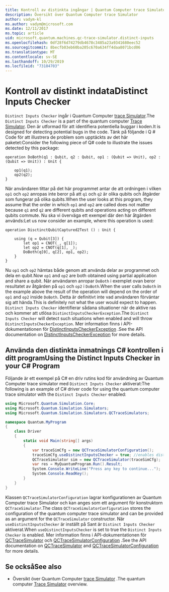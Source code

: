 ```yaml
---
title: Kontroll av distinkta ingångar | Quantum Computer trace Simulator | Microsoft Docs
description: Översikt över Quantum Computer trace Simulator
author: vadym-kl
ms.author: vadym@microsoft.com
ms.date: 12/11/2017
ms.topic: article
uid: microsoft.quantum.machines.qc-trace-simulator.distinct-inputs
ms.openlocfilehash: 0df28f6d74279db4678c3485a23a9341680eec52
ms.sourcegitcommit: 8becfb03eb60ba205c670a634ff4daa8071bcd06
ms.translationtype: MT
ms.contentlocale: sv-SE
ms.lasthandoff: 10/29/2019
ms.locfileid: "73184703"
---
```

# <a name="distinct-inputs-checker"></a><span data-ttu-id="e4615-103">Kontroll av distinkt indata</span><span class="sxs-lookup"><span data-stu-id="e4615-103">Distinct Inputs Checker</span></span>

<span data-ttu-id="e4615-104">`Distinct Inputs Checker` ingår i Quantum Computer [trace Simulator](xref:microsoft.quantum.machines.qc-trace-simulator.intro).</span><span class="sxs-lookup"><span data-stu-id="e4615-104">The `Distinct Inputs Checker` is a part of the quantum computer [Trace Simulator](xref:microsoft.quantum.machines.qc-trace-simulator.intro).</span></span> <span data-ttu-id="e4615-105">Den är utformad för att identifiera potentiella buggar i koden.</span><span class="sxs-lookup"><span data-stu-id="e4615-105">It is designed for detecting potential bugs in the code.</span></span> <span data-ttu-id="e4615-106">Tänk på följande i Q # Code för att illustrera de problem som upptäckts av det här paketet:</span><span class="sxs-lookup"><span data-stu-id="e4615-106">Consider the following piece of Q# code to illustrate the issues detected by this package:</span></span>

```qsharp
operation DoBoth(q1 : Qubit, q2 : Qubit, op1 : (Qubit => Unit), op2 : (Qubit => Unit)) : Unit {

    op1(q1);
    op2(q2);
}
```

<span data-ttu-id="e4615-107">När användaren tittar på det här programmet antar de att ordningen i vilken `op1` och `op2` anropas inte beror på att `q1` och `q2` är olika qubits och åtgärder som fungerar på olika qubits.</span><span class="sxs-lookup"><span data-stu-id="e4615-107">When the user looks at this program, they assume that the order in which `op1` and `op2` are called does not matter because `q1` and `q2` are different qubits and operations acting on different qubits commute.</span></span> <span data-ttu-id="e4615-108">Nu ska vi överväga ett exempel där den här åtgärden används:</span><span class="sxs-lookup"><span data-stu-id="e4615-108">Let us now consider an example, where this operation is used:</span></span>

```qsharp
operation DisctinctQubitCaptured2Test () : Unit {

    using (q = Qubit[3]) {
        let op1 = CNOT(_, q[1]);
        let op2 = CNOT(q[1], _);
        DoBoth(q[0], q[2], op1, op2);
    }
}
```

<span data-ttu-id="e4615-109">Nu `op1` och `op2` hämtas både genom att använda delar av programmet och dela en qubit.</span><span class="sxs-lookup"><span data-stu-id="e4615-109">Now `op1` and `op2` are both obtained using partial application and share a qubit.</span></span> <span data-ttu-id="e4615-110">När användaren anropar `DoBoth` i exemplet ovan beror resultatet av åtgärden på `op1` och `op2` i `DoBoth`.</span><span class="sxs-lookup"><span data-stu-id="e4615-110">When the user calls `DoBoth` in the example above the result of the operation will depend on the order of `op1` and `op2` inside `DoBoth`.</span></span> <span data-ttu-id="e4615-111">Detta är definitivt inte vad användaren förväntar sig att hända.</span><span class="sxs-lookup"><span data-stu-id="e4615-111">This is definitely not what the user would expect to happen.</span></span> <span data-ttu-id="e4615-112">`Distinct Inputs Checker` identifierar sådana situationer när de aktive ras och kommer att utlösa `DistinctInputsCheckerException`.</span><span class="sxs-lookup"><span data-stu-id="e4615-112">The `Distinct Inputs Checker` will detect such situations when enabled and will throw `DistinctInputsCheckerException`.</span></span> <span data-ttu-id="e4615-113">Mer information finns i API-dokumentationen för [DistinctInputsCheckerException](https://docs.microsoft.com/dotnet/api/Microsoft.Quantum.Simulation.Simulators.QCTraceSimulators.DistinctInputsCheckerException) .</span><span class="sxs-lookup"><span data-stu-id="e4615-113">See the API documentation on [DistinctInputsCheckerException](https://docs.microsoft.com/dotnet/api/Microsoft.Quantum.Simulation.Simulators.QCTraceSimulators.DistinctInputsCheckerException) for more details.</span></span>

## <a name="using-the-distinct-inputs-checker-in-your-c-program"></a><span data-ttu-id="e4615-114">Använda den distinkta inmatnings C# kontrollen i ditt program</span><span class="sxs-lookup"><span data-stu-id="e4615-114">Using the Distinct Inputs Checker in your C# Program</span></span>

<span data-ttu-id="e4615-115">Följande är ett exempel på C# en driv rutins kod för användning av Quantum Computer trace simulator med `Distinct Inputs Checker` aktiverat:</span><span class="sxs-lookup"><span data-stu-id="e4615-115">The following is an example of C# driver code for using the quantum computer trace simulator with the `Distinct Inputs Checker` enabled:</span></span>

```csharp
using Microsoft.Quantum.Simulation.Core;
using Microsoft.Quantum.Simulation.Simulators;
using Microsoft.Quantum.Simulation.Simulators.QCTraceSimulators;

namespace Quantum.MyProgram
{
    class Driver
    {
        static void Main(string[] args)
        {
            var traceSimCfg = new QCTraceSimulatorConfiguration();
            traceSimCfg.useDistinctInputsChecker = true; //enables distinct inputs checker
            QCTraceSimulator sim = new QCTraceSimulator(traceSimCfg);
            var res = MyQuantumProgram.Run().Result;
            System.Console.WriteLine("Press any key to continue...");
            System.Console.ReadKey();
        }
    }
}
```

<span data-ttu-id="e4615-116">Klassen `QCTraceSimulatorConfiguration` lagrar konfigurationen av Quantum Computer trace Simulator och kan anges som ett argument för konstruktorn `QCTraceSimulator`.</span><span class="sxs-lookup"><span data-stu-id="e4615-116">The class `QCTraceSimulatorConfiguration` stores the configuration of the quantum computer trace simulator and can be provided as an argument for the `QCTraceSimulator` constructor.</span></span> <span data-ttu-id="e4615-117">När `useDistinctInputsChecker` är inställt på Sant är `Distinct Inputs Checker` aktiverat.</span><span class="sxs-lookup"><span data-stu-id="e4615-117">When `useDistinctInputsChecker` is set to true the `Distinct Inputs Checker` is enabled.</span></span> <span data-ttu-id="e4615-118">Mer information finns i API-dokumentationen för [QCTraceSimulator](https://docs.microsoft.com/dotnet/api/Microsoft.Quantum.Simulation.Simulators.QCTraceSimulators.QCTraceSimulator) och [QCTraceSimulatorConfiguration](https://docs.microsoft.com/dotnet/api/Microsoft.Quantum.Simulation.Simulators.QCTraceSimulators.QCTraceSimulatorConfiguration?) .</span><span class="sxs-lookup"><span data-stu-id="e4615-118">See the API documentation on [QCTraceSimulator](https://docs.microsoft.com/dotnet/api/Microsoft.Quantum.Simulation.Simulators.QCTraceSimulators.QCTraceSimulator) and [QCTraceSimulatorConfiguration](https://docs.microsoft.com/dotnet/api/Microsoft.Quantum.Simulation.Simulators.QCTraceSimulators.QCTraceSimulatorConfiguration?) for more details.</span></span>

## <a name="see-also"></a><span data-ttu-id="e4615-119">Se också</span><span class="sxs-lookup"><span data-stu-id="e4615-119">See also</span></span>

- <span data-ttu-id="e4615-120">Översikt över Quantum Computer [trace Simulator](xref:microsoft.quantum.machines.qc-trace-simulator.intro) .</span><span class="sxs-lookup"><span data-stu-id="e4615-120">The quantum computer [Trace Simulator](xref:microsoft.quantum.machines.qc-trace-simulator.intro) overview.</span></span>
